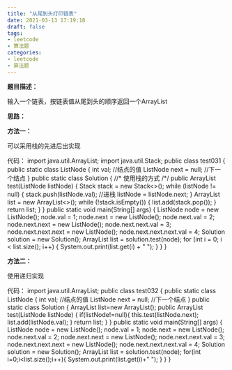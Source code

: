 ```yaml
---
title: "从尾到头打印链表"
date: 2021-03-13 17:19:18
draft: false
tags:
- leetcode
- 算法题
categories: 
- leetcode
- 算法题
---
```

**题目描述：**

输入一个链表，按链表值从尾到头的顺序返回一个ArrayList

**思路：**

**方法一：**

可以采用栈的先进后出实现

代码：
import java.util.ArrayList; import java.util.Stack; public class test031 { public static class ListNode { int val; //结点的值 ListNode next = null; //下一个结点 } public static class Solution { //* 使用栈的方式 /*/ public ArrayList<Integer> test(ListNode listNode) { Stack<Integer> stack = new Stack<>(); while (listNode != null) { stack.push(listNode.val); //进栈 listNode = listNode.next; } ArrayList<Integer> list = new ArrayList<>(); while (!stack.isEmpty()) { list.add(stack.pop()); } return list; } } public static void main(String[] args) { ListNode node = new ListNode(); node.val = 1; node.next = new ListNode(); node.next.val = 2; node.next.next = new ListNode(); node.next.next.val = 3; node.next.next.next = new ListNode(); node.next.next.next.val = 4; Solution solution = new Solution(); ArrayList<Integer> list = solution.test(node); for (int i = 0; i < list.size(); i++) { System.out.print(list.get(i) + " "); } } }

**方法二：**

使用递归实现

代码：
import java.util.ArrayList; public class test032 { public static class ListNode { int val; //结点的值 ListNode next = null; //下一个结点 } public static class Solution { ArrayList<Integer> list=new ArrayList<Integer>(); public ArrayList<Integer> test(ListNode listNode) { if(listNode!=null){ this.test(listNode.next); list.add(listNode.val); } return list; } } public static void main(String[] args) { ListNode node = new ListNode(); node.val = 1; node.next = new ListNode(); node.next.val = 2; node.next.next = new ListNode(); node.next.next.val = 3; node.next.next.next = new ListNode(); node.next.next.next.val = 4; Solution solution = new Solution(); ArrayList<Integer> list = solution.test(node); for(int i=0;i<list.size();i++){ System.out.print(list.get(i)+" "); } } }